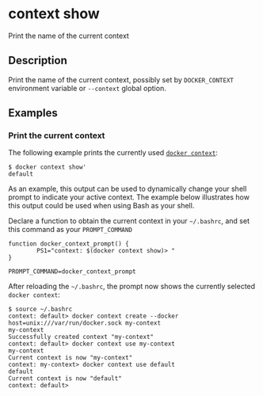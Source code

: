 # context show

<!---MARKER_GEN_START-->
Print the name of the current context


<!---MARKER_GEN_END-->

## Description

Print the name of the current context, possibly set by `DOCKER_CONTEXT` environment
variable or `--context` global option.

## Examples

### Print the current context

The following example prints the currently used [`docker context`](context.md):

```console
$ docker context show'
default
```

As an example, this output can be used to dynamically change your shell prompt
to indicate your active context. The example below illustrates how this output
could be used when using Bash as your shell.

Declare a function to obtain the current context in your `~/.bashrc`, and set
this command as your `PROMPT_COMMAND`

```console
function docker_context_prompt() {
        PS1="context: $(docker context show)> "
}

PROMPT_COMMAND=docker_context_prompt
```

After reloading the `~/.bashrc`, the prompt now shows the currently selected
`docker context`:

```console
$ source ~/.bashrc
context: default> docker context create --docker host=unix:///var/run/docker.sock my-context
my-context
Successfully created context "my-context"
context: default> docker context use my-context
my-context
Current context is now "my-context"
context: my-context> docker context use default
default
Current context is now "default"
context: default>
```
